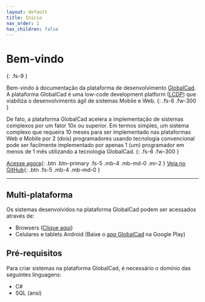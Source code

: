 ```yaml
---
layout: default
title: Início
nav_order: 1
has_children: false
---
```

# Bem-vindo
{: .fs-9 }

Bem-vindo à documentação da plataforma de desenvolvimento [GlobalCad](https://www.globalcad.com.br). A plataforma GlobalCad é uma low-code development platform ([LCDP](https://en.wikipedia.org/wiki/Low-code_development_platform)) que viabiliza o desenvolvimento ágil de sistemas Mobile e Web. 
{: .fs-6 .fw-300 }

De fato, a plataforma GlobalCad acelera a implementação de sistemas complexos por um fator 10x ou superior. Em termos simples, um sistema complexo que requeira 10 meses para ser implementado nas plataformas Web e Mobile por 2 (dois) programadores usando tecnologia convencional pode ser facilmente implementado por apenas 1 (um) programador em menos de 1 mês utilizando a tecnologia GlobalCad.
{: .fs-6 .fw-300 }

[Acesse agora](https://app.globalcad.com.br){: .btn .btn-primary .fs-5 .mb-4 .mb-md-0 .mr-2 } [Veja no GitHub](https://github.com/francisco-macedo/GlobalCad-Contract-Provider.git){: .btn .fs-5 .mb-4 .mb-md-0 }

---

## Multi-plataforma

Os sistemas desenvolvidos na plataforma GlobalCad podem ser acessados através de:

- Browsers ([Clique aqui](https://app.globalcad.com.br))
- Celulares e tablets Android (Baixe o [app GlobalCad](https://play.google.com/store/apps/details?id=globalcad.services) na Google Play)

## Pré-requisitos

Para criar sistemas na plataforma GlobalCad, é necessário o domínio das seguintes linguagens:

- C#
- SQL (ansi)

